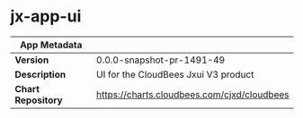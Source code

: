 # jx-app-ui

|App Metadata||
|---|---|
| **Version** | 0.0.0-snapshot-pr-1491-49 |
| **Description** | UI for the CloudBees Jxui V3 product |
| **Chart Repository** | https://charts.cloudbees.com/cjxd/cloudbees |
